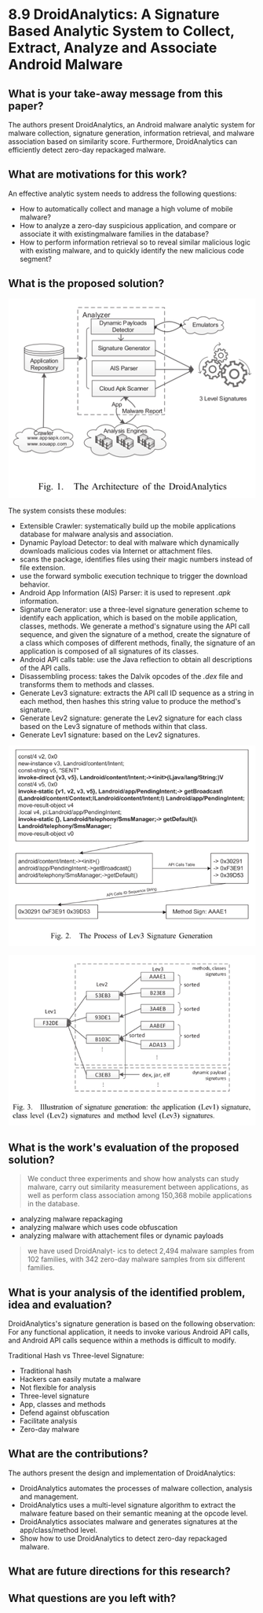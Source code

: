 # 8.9 DroidAnalytics: A Signature Based Analytic System to Collect, Extract, Analyze and Associate Android Malware


## What is your take-away message from this paper?
The authors present DroidAnalytics, an Android malware analytic system for malware collection, signature generation, information retrieval, and malware association based on similarity score. Furthermore, DroidAnalytics can efficiently detect zero-day repackaged malware.


## What are motivations for this work?
An effective analytic system needs to address the following questions:
- How to automatically collect and manage a high volume of mobile malware?
- How to analyze a zero-day suspicious application, and compare or associate it with existingmalware families in the database?
- How to perform information retrieval so to reveal similar malicious logic with existing malware, and to quickly identify the new malicious code segment?


## What is the proposed solution?

![](../pic/8.9_architecture.png)

The system consists these modules:
- Extensible Crawler: systematically build up the mobile applications database for malware analysis and association.
- Dynamic Payload Detector: to deal with malware which dynamically downloads malicious codes via Internet or attachment files.
 - scans the package, identifies files using their magic numbers instead of file extension.
 - use the forward symbolic execution technique to trigger the download behavior.
- Android App Information (AIS) Parser: it is used to represent *.apk* information.
- Signature Generator: use a three-level signature generation scheme to identify each application, which is based on the mobile application, classes, methods. We generate a method's signature using the API call sequence, and given the signature of a method, create the signature of a class which composes of different methods, finally, the signature of an application is composed of all signatures of its classes.
 - Android API calls table: use the Java reflection to obtain all descriptions of the API calls.
 - Disassembling process: takes the Dalvik opcodes of the *.dex* file and transforms them to methods and classes.
 - Generate Lev3 signature: extracts the API call ID sequence as a string in each method, then hashes this string value to produce the method's signature.
 - Generate Lev2 signature: generate the Lev2 signature for each class based on the Lev3 signature of methods within that class.
 - Generate Lev1 signature: based on the Lev2 signatures.

 ![](../pic/8.9_signature.png)

 ![](../pic/8.9_signature2.png)


## What is the work's evaluation of the proposed solution?
>We conduct three experiments and show how analysts can study malware, carry out similarity measurement between applications, as well as perform class association among 150,368 mobile applications in the database.

- analyzing malware repackaging
- analyzing malware which uses code obfuscation
- analyzing malware with attachement files or dynamic payloads

>we have used DroidAnalyt- ics to detect 2,494 malware samples from 102 families, with 342 zero-day malware samples from six different families.


## What is your analysis of the identified problem, idea and evaluation?
DroidAnalytics's signature generation is based on the following observation: For any functional application, it needs to invoke various Android API calls, and Android API calls sequence within a methods is difficult to modify.

Traditional Hash vs Three-level Signature:
- Traditional hash
 - Hackers can easily mutate a malware
 - Not flexible for analysis
- Three-level signature
 - App, classes and methods
 - Defend against obfuscation
 - Facilitate analysis
 - Zero-day malware


## What are the contributions?
The authors present the design and implementation of DroidAnalytics:
- DroidAnalytics automates the processes of malware collection, analysis and management.
- DroidAnalytics uses a multi-level signature algorithm to extract the malware feature based on their semantic meaning at the opcode level.
- DroidAnalytics associates malware and generates signatures at the app/class/method level.
- Show how to use DroidAnalytics to detect zero-day repackaged malware.


## What are future directions for this research?
## What questions are you left with?
